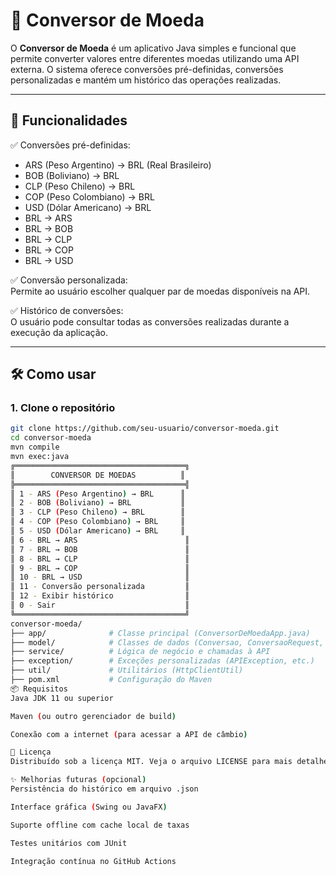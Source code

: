 # 💱 Conversor de Moeda

O **Conversor de Moeda** é um aplicativo Java simples e funcional que permite converter valores entre diferentes moedas utilizando uma API externa. O sistema oferece conversões pré-definidas, conversões personalizadas e mantém um histórico das operações realizadas.

---

## 🚀 Funcionalidades

✅ Conversões pré-definidas:
- ARS (Peso Argentino) → BRL (Real Brasileiro)  
- BOB (Boliviano) → BRL  
- CLP (Peso Chileno) → BRL  
- COP (Peso Colombiano) → BRL  
- USD (Dólar Americano) → BRL  
- BRL → ARS  
- BRL → BOB  
- BRL → CLP  
- BRL → COP  
- BRL → USD  

✅ Conversão personalizada:  
Permite ao usuário escolher qualquer par de moedas disponíveis na API.

✅ Histórico de conversões:  
O usuário pode consultar todas as conversões realizadas durante a execução da aplicação.

---

## 🛠️ Como usar

### 1. Clone o repositório
```bash
git clone https://github.com/seu-usuario/conversor-moeda.git
cd conversor-moeda
mvn compile
mvn exec:java
╔══════════════════════════════════════╗
║        CONVERSOR DE MOEDAS          ║
╠══════════════════════════════════════╣
║ 1 - ARS (Peso Argentino) → BRL      ║
║ 2 - BOB (Boliviano) → BRL           ║
║ 3 - CLP (Peso Chileno) → BRL        ║
║ 4 - COP (Peso Colombiano) → BRL     ║
║ 5 - USD (Dólar Americano) → BRL     ║
║ 6 - BRL → ARS                        ║
║ 7 - BRL → BOB                        ║
║ 8 - BRL → CLP                        ║
║ 9 - BRL → COP                        ║
║ 10 - BRL → USD                       ║
║ 11 - Conversão personalizada         ║
║ 12 - Exibir histórico                ║
║ 0 - Sair                             ║
╚══════════════════════════════════════╝
conversor-moeda/
├── app/              # Classe principal (ConversorDeMoedaApp.java)
├── model/            # Classes de dados (Conversao, ConversaoRequest, etc.)
├── service/          # Lógica de negócio e chamadas à API
├── exception/        # Exceções personalizadas (APIException, etc.)
├── util/             # Utilitários (HttpClientUtil)
├── pom.xml           # Configuração do Maven
📦 Requisitos
Java JDK 11 ou superior

Maven (ou outro gerenciador de build)

Conexão com a internet (para acessar a API de câmbio)

📄 Licença
Distribuído sob a licença MIT. Veja o arquivo LICENSE para mais detalhes.

✨ Melhorias futuras (opcional)
Persistência do histórico em arquivo .json

Interface gráfica (Swing ou JavaFX)

Suporte offline com cache local de taxas

Testes unitários com JUnit

Integração contínua no GitHub Actions
